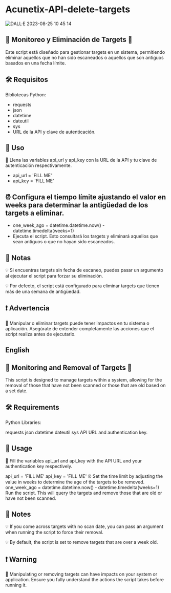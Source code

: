 # Acunetix-API-delete-targets

![DALL·E 2023-08-25 10 45 14](https://github.com/jarvarbin/Acunetix-API-delete-targets/assets/93614373/a5fd0f0c-b838-4b0a-aeec-81eb01432f5a)


## 🎯 Monitoreo y Eliminación de Targets 🧹
Este script está diseñado para gestionar targets en un sistema, permitiendo eliminar aquellos que no han sido escaneados o aquellos que son antiguos basados en una fecha límite.

## 🛠️ Requisitos
Bibliotecas Python:
- requests
- json
- datetime
- dateutil
- sys
- URL de la API y clave de autenticación.
## 🚀 Uso
📌 Llena las variables api_url y api_key con la URL de la API y tu clave de autenticación respectivamente.

- api_url = 'FILL ME'
- api_key = 'FILL ME'

##  ⏰ Configura el tiempo límite ajustando el valor en weeks para determinar la antigüedad de los targets a eliminar.

- one_week_ago = datetime.datetime.now() - datetime.timedelta(weeks=1)
- Ejecuta el script. Esto consultará los targets y eliminará aquellos que sean antiguos o que no hayan sido escaneados.

## 📝 Notas
💡 Si encuentras targets sin fecha de escaneo, puedes pasar un argumento al ejecutar el script para forzar su eliminación.

💡 Por defecto, el script está configurado para eliminar targets que tienen más de una semana de antigüedad.

##  ❗ Advertencia
🚫 Manipular o eliminar targets puede tener impactos en tu sistema o aplicación. Asegúrate de entender completamente las acciones que el script realiza antes de ejecutarlo.



## English

## 🎯 Monitoring and Removal of Targets 🧹
This script is designed to manage targets within a system, allowing for the removal of those that have not been scanned or those that are old based on a set date.

## 🛠️ Requirements
Python Libraries:

requests
json
datetime
dateutil
sys
API URL and authentication key.

## 🚀 Usage
📌 Fill the variables api_url and api_key with the API URL and your authentication key respectively.

api_url = 'FILL ME'
api_key = 'FILL ME'
⏰ Set the time limit by adjusting the value in weeks to determine the age of the targets to be removed.
one_week_ago = datetime.datetime.now() - datetime.timedelta(weeks=1)
Run the script. This will query the targets and remove those that are old or have not been scanned.
## 📝 Notes
💡 If you come across targets with no scan date, you can pass an argument when running the script to force their removal.

💡 By default, the script is set to remove targets that are over a week old.

## ❗ Warning
🚫 Manipulating or removing targets can have impacts on your system or application. Ensure you fully understand the actions the script takes before running it.

